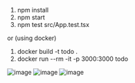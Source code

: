 1. npm install
2. npm start
3. npm test src/App.test.tsx

or (using docker)

1. docker build -t todo .
2. docker run --rm -it -p 3000:3000 todo

![image](https://user-images.githubusercontent.com/55228345/203798635-32d9e3b9-776e-48d0-967f-666cda7a8a7e.png)
![image](https://user-images.githubusercontent.com/55228345/203798823-44aa7d5d-52ba-4ffd-835c-43dbada187cc.png)
![image](https://user-images.githubusercontent.com/55228345/203798864-b89a982f-d95d-424d-b96a-f7f1c31d7b9a.png)
